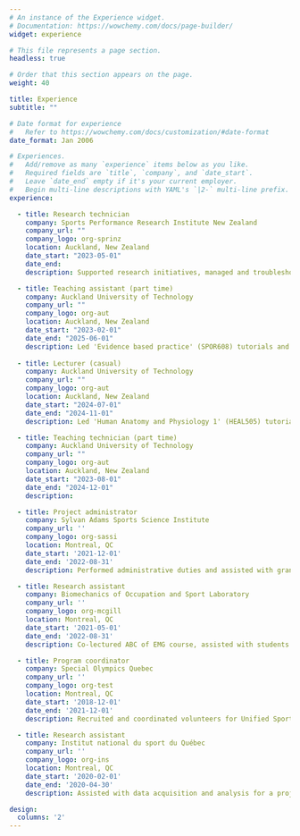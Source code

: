 ```yaml
---
# An instance of the Experience widget.
# Documentation: https://wowchemy.com/docs/page-builder/
widget: experience

# This file represents a page section.
headless: true

# Order that this section appears on the page.
weight: 40

title: Experience
subtitle: ""

# Date format for experience
#   Refer to https://wowchemy.com/docs/customization/#date-format
date_format: Jan 2006

# Experiences.
#   Add/remove as many `experience` items below as you like.
#   Required fields are `title`, `company`, and `date_start`.
#   Leave `date_end` empty if it's your current employer.
#   Begin multi-line descriptions with YAML's `|2-` multi-line prefix.
experience:

  - title: Research technician
    company: Sports Performance Research Institute New Zealand 
    company_url: ""
    company_logo: org-sprinz
    location: Auckland, New Zealand
    date_start: "2023-05-01"
    date_end:
    description: Supported research initiatives, managed and troubleshooted lab equipment.

  - title: Teaching assistant (part time)
    company: Auckland University of Technology
    company_url: ""
    company_logo: org-aut
    location: Auckland, New Zealand
    date_start: "2023-02-01"
    date_end: "2025-06-01"
    description: Led 'Evidence based practice' (SPOR608) tutorials and assisted with 'Exercise Physiology 1' (SPSC502) and 'Exercise PHysiology 2' (SPSC605) laboratory components.
    
  - title: Lecturer (casual)
    company: Auckland University of Technology
    company_url: ""
    company_logo: org-aut
    location: Auckland, New Zealand
    date_start: "2024-07-01"
    date_end: "2024-11-01"
    description: Led 'Human Anatomy and Physiology 1' (HEAL505) tutorials for the Auckland Grammar Rugby cohort of students.

  - title: Teaching technician (part time)
    company: Auckland University of Technology
    company_url: ""
    company_logo: org-aut
    location: Auckland, New Zealand
    date_start: "2023-08-01"
    date_end: "2024-12-01"
    description:

  - title: Project administrator
    company: Sylvan Adams Sports Science Institute
    company_url: ''
    company_logo: org-sassi
    location: Montreal, QC
    date_start: '2021-12-01'
    date_end: '2022-08-31'
    description: Performed administrative duties and assisted with grant & McGill institute status applications.

  - title: Research assistant
    company: Biomechanics of Occupation and Sport Laboratory
    company_url: ''
    company_logo: org-mcgill
    location: Montreal, QC
    date_start: '2021-05-01'
    date_end: '2022-08-31'
    description: Co-lectured ABC of EMG course, assisted with students' projects, and ensured lab operation & maintenance.

  - title: Program coordinator
    company: Special Olympics Quebec
    company_url: ''
    company_logo: org-test
    location: Montreal, QC
    date_start: '2018-12-01'
    date_end: '2021-12-01'
    description: Recruited and coordinated volunteers for Unified Sport, Training Support Project, and Virtual Workout/Yoga program.

  - title: Research assistant
    company: Institut national du sport du Québec
    company_url: ''
    company_logo: org-ins
    location: Montreal, QC
    date_start: '2020-02-01'
    date_end: '2020-04-30'
    description: Assisted with data acquisition and analysis for a project in collaboration with Judo Canada.

design:
  columns: '2'
---
```

